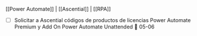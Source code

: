 [[Power Automate]] |  [[Ascential]] | [[RPA]]

- [ ] Solicitar a Ascential códigos de productos de licencias Power Automate Premium y Add On Power Automate Unattended 📅 05-06 
